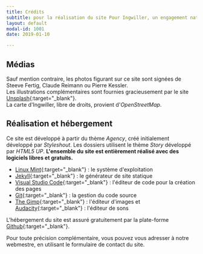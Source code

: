 ```yaml
---
title: Crédits
subtitle: pour la réalisation du site Pour Ingwiller, un engagement naturel
layout: default
modal-id: 1001
date: 2019-01-10

---
```

## Médias  
Sauf mention contraire, les photos figurant sur ce site sont signées de Steeve Fertig, Claude Reimann ou Pierre Kessler.  
Les illustrations complémentaires sont fournies gracieusement par le site [Unsplash](https://unsplash.com/){:target="_blank"}.  
La carte d'Ingwiller, libre de droits, provient d'*OpenStreetMap*.

## Réalisation et hébergement  
Ce site est développé à partir du thème *Agency*, créé initialement développé par *Styleshout*.  Les dossiers utilisent le thème *Story* développé par *HTML5 UP*. **L'ensemble du site est entièrement réalisé avec des logiciels libres et gratuits.**  

* [Linux Mint](https://linuxmint.com/){:target="_blank"} : le système d'exploitation  
* [Jekyll](https://jekyllrb.com/){:target="_blank"} : le générateur de site statique  
* [Visual Studio Code](https://code.visualstudio.com/){:target="_blank"} : l'éditeur de code pour la création des pages  
* [Git](https://git-scm.com/){:target="_blank"} : la gestion du code source  
* [The Gimp](https://www.gimp.org/){:target="_blank"} : l'éditeur d'images et [Audacity](https://www.audacityteam.org/){:target="_blank"} : l'éditeur de sons  

L'hébergement du site est assuré gratuitement par la plate-forme [Github](https://github.com/){:target="_blank"}.  

Pour toute précision complémentaire, vous pouvez vous adresser à notre webmestre, en utilisant le formulaire de contact du site.



                